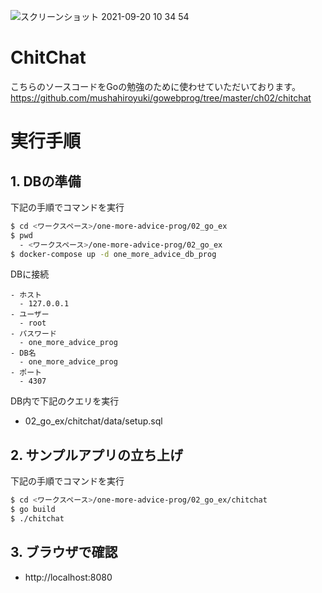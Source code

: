 ![スクリーンショット 2021-09-20 10 34 54](https://user-images.githubusercontent.com/38268537/133950389-936add6c-7de8-45ed-a714-373cd572ba75.png)
# ChitChat
こちらのソースコードをGoの勉強のために使わせていただいております。
https://github.com/mushahiroyuki/gowebprog/tree/master/ch02/chitchat

# 実行手順
## 1. DBの準備
下記の手順でコマンドを実行
```sh
$ cd <ワークスペース>/one-more-advice-prog/02_go_ex
$ pwd
  - <ワークスペース>/one-more-advice-prog/02_go_ex
$ docker-compose up -d one_more_advice_db_prog
```

DBに接続
```
- ホスト
  - 127.0.0.1
- ユーザー
  - root
- パスワード
  - one_more_advice_prog
- DB名
  - one_more_advice_prog
- ポート
  - 4307
```

DB内で下記のクエリを実行
  - 02_go_ex/chitchat/data/setup.sql

## 2. サンプルアプリの立ち上げ
下記の手順でコマンドを実行
```sh
$ cd <ワークスペース>/one-more-advice-prog/02_go_ex/chitchat
$ go build
$ ./chitchat
```

## 3. ブラウザで確認
  - http://localhost:8080
